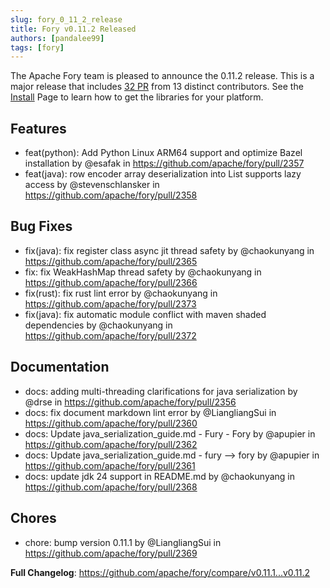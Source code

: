 ```yaml
---
slug: fory_0_11_2_release
title: Fory v0.11.2 Released
authors: [pandalee99]
tags: [fory]
---
```


The Apache Fory team is pleased to announce the 0.11.2 release. This is a major release that includes [32 PR](https://github.com/apache/fory/compare/v0.11.1...v0.11.2-rc1) from 13 distinct contributors. See the [Install](https://fury.apache.org/docs/docs/start/install) Page to learn how to get the libraries for your platform.

## Features

* feat(python): Add Python Linux ARM64 support and optimize Bazel installation by @esafak in https://github.com/apache/fory/pull/2357
* feat(java): row encoder array deserialization into List supports lazy access by @stevenschlansker in https://github.com/apache/fory/pull/2358

## Bug Fixes

* fix(java): fix register class async jit thread safety by @chaokunyang in https://github.com/apache/fory/pull/2365
* fix: fix WeakHashMap thread safety by @chaokunyang in https://github.com/apache/fory/pull/2366
* fix(rust): fix rust lint error by @chaokunyang in https://github.com/apache/fory/pull/2373
* fix(java): fix automatic module conflict with maven shaded dependencies by @chaokunyang in https://github.com/apache/fory/pull/2372

## Documentation

* docs: adding multi-threading clarifications for java serialization by @drse in https://github.com/apache/fory/pull/2356
* docs: fix document markdown lint error by @LiangliangSui in https://github.com/apache/fory/pull/2360
* docs: Update java_serialization_guide.md - Fury - Fory by @apupier in https://github.com/apache/fory/pull/2362
* docs: Update java_serialization_guide.md - fury --> fory by @apupier in https://github.com/apache/fory/pull/2361
* docs: update jdk 24 support in README.md by @chaokunyang in https://github.com/apache/fory/pull/2368

## Chores

* chore: bump version 0.11.1 by @LiangliangSui in https://github.com/apache/fory/pull/2369

__Full Changelog__: https://github.com/apache/fory/compare/v0.11.1...v0.11.2
